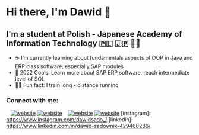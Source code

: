 # Hi there, I'm Dawid 👋 

## I'm a student at Polish - Japanese Academy of Information Technology 🇵🇱 🇯🇵 👨‍🎓

- ☕ I’m currently learning about fundamentals aspects of OOP in Java and ERP class software, especially SAP modules
- 💫 2022 Goals: Learn more about SAP ERP software, reach intermediate level of SQL
- 🏃‍♂️ Fun fact: I train long - distance running

### Connect with me:

&nbsp;&nbsp;
[![website](./img/linkedin-light.svg)](https://www.linkedin.com/in/dawid-sadownik-429468236/-light-mode-only)
[![website](./img/linkedin-dark.svg)](https://www.linkedin.com/in/dawid-sadownik-429468236/#gh-dark-mode-only)
&nbsp;&nbsp;
[![website](./img/instagram-light.svg)](https://www.instagram.com/dawidsado_/#gh-light-mode-only)
[![website](./img/instagram-dark.svg)](https://www.instagram.com/dawidsado_/#gh-dark-mode-only)
[instagram]: https://www.instagram.com/dawidsado_/
[linkedin]: https://www.linkedin.com/in/dawid-sadownik-429468236/

